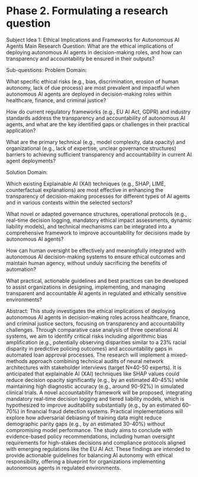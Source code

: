 # Phase 2. Formulating a research question

Subject Idea 1: Ethical Implications and Frameworks for Autonomous AI Agents
Main Research Question:
What are the ethical implications of deploying autonomous AI agents in decision-making roles, and how can transparency and accountability be ensured in their outputs?

Sub-questions:
Problem Domain:

What specific ethical risks (e.g., bias, discrimination, erosion of human autonomy, lack of due process) are most prevalent and impactful when autonomous AI agents are deployed in decision-making roles within healthcare, finance, and criminal justice?

How do current regulatory frameworks (e.g., EU AI Act, GDPR) and industry standards address the transparency and accountability of autonomous AI agents, and what are the key identified gaps or challenges in their practical application?

What are the primary technical (e.g., model complexity, data opacity) and organizational (e.g., lack of expertise, unclear governance structures) barriers to achieving sufficient transparency and accountability in current AI agent deployments?

Solution Domain:

Which existing Explainable AI (XAI) techniques (e.g., SHAP, LIME, counterfactual explanations) are most effective in enhancing the transparency of decision-making processes for different types of AI agents and in various contexts within the selected sectors?

What novel or adapted governance structures, operational protocols (e.g., real-time decision logging, mandatory ethical impact assessments, dynamic liability models), and technical mechanisms can be integrated into a comprehensive framework to improve accountability for decisions made by autonomous AI agents?

How can human oversight be effectively and meaningfully integrated with autonomous AI decision-making systems to ensure ethical outcomes and maintain human agency, without unduly sacrificing the benefits of automation?

What practical, actionable guidelines and best practices can be developed to assist organizations in designing, implementing, and managing transparent and accountable AI agents in regulated and ethically sensitive environments?

Abstract:
This study investigates the ethical implications of deploying autonomous AI agents in decision-making roles across healthcare, finance, and criminal justice sectors, focusing on transparency and accountability challenges. Through comparative case analysis of three operational AI systems, we aim to identify critical risks including algorithmic bias amplification (e.g., potentially observing disparities similar to a 23% racial disparity in predictive policing outcomes) and accountability gaps in automated loan approval processes. The research will implement a mixed-methods approach combining technical audits of neural network architectures with stakeholder interviews (target N≈40-50 experts). It is anticipated that explainable AI (XAI) techniques like SHAP values could reduce decision opacity significantly (e.g., by an estimated 40-45%) while maintaining high diagnostic accuracy (e.g., around 90-92%) in simulated clinical trials. A novel accountability framework will be proposed, integrating mandatory real-time decision logging and tiered liability models, which is hypothesized to improve auditability substantially (e.g., by an estimated 60-70%) in financial fraud detection systems. Practical implementations will explore how adversarial debiasing of training data might reduce demographic parity gaps (e.g., by an estimated 30-40%) without compromising model performance. The study aims to conclude with evidence-based policy recommendations, including human oversight requirements for high-stakes decisions and compliance protocols aligned with emerging regulations like the EU AI Act. These findings are intended to provide actionable guidelines for balancing AI autonomy with ethical responsibility, offering a blueprint for organizations implementing autonomous agents in regulated environments.
